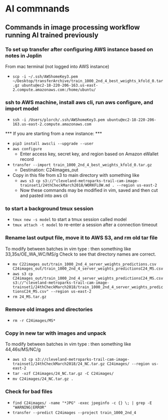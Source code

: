 # AI commnands
## Commands in image processing workflow running AI trained previously

### To set up transfer after configuring AWS instance based on notes in Joplin
From mac terminal (not logged into AWS instance)

* `scp -i ~/.ssh/AWShomeKey3.pem ~/Desktop/transferArchive/train_1000_2nd_4_best_weights_kfold_0.tar.gz ubuntu@ec2-18-220-206-163.us-east-2.compute.amazonaws.com:/home/ubuntu/`

### ssh to AWS machine, install aws cli, run aws configure, and import model

* `ssh -i /Users/plorch/.ssh/AWShomeKey3.pem ubuntu@ec2-18-220-206-163.us-east-2.compute.amazonaws.com`

*** If you are starting from a new instance: ***

* `pip3 install awscli --upgrade --user`
* `aws configure`
    * Enter access key, secret key, and region based on Amazon eWallet record
* `transfer --import train_1000_2nd_4_best_weights_kfold_0.tar.gz`
    * Destination: C24images_out
* Copy in this file from s3 to main directory with something like
    * `aws s3 cp s3://"cleveland-metroparks-trail-cam-image-trainset1/24thCheckMarch2018/WORKFLOW.md . --region us-east-2`
    * Now these commands may be modified in vim, saved and then cut and pasted into aws cli

### to start a background tmux session

* `tmux new -s model` to start a tmux session called model
* `tmux attach -t model` to re-enter a session after a connection timeout

### Rename last output file, move it to AWS S3, and rm old tar file 
To modify between batches in vim type : then something like 33,35s/OE_WA_WC/MS/g
Check to see that directory names are correct.

* `mv C22images_out/train_1000_2nd_4_server_weights_predictions.csv C24images_out/train_1000_2nd_4_server_weights_predictionsC24_MS.csv`
* `aws s3 cp C24images_out/train_1000_2nd_4_server_weights_predictionsC24_MS.csv s3://"cleveland-metroparks-trail-cam-image-trainset1/24thCheckMarch2018/train_1000_2nd_4_server_weights_predictionsC24_MS.csv" --region us-east-2`
* `rm 24_MS.tar.gz` 

### Remove old images and directories

* `rm -r C24images/MS*`

### Copy in new tar with images and unpack
To modify between batches in vim type : then something like 44,46s/MS/NC/g

* `aws s3 cp s3://cleveland-metroparks-trail-cam-image-trainset1/24thCheckMarch2018/24_NC.tar.gz C24images/ --region us-east-2`
* `tar -xzf C24images/24_NC.tar.gz -C C24images/`
* `mv C24images/24_NC.tar.gz .`

### Check for bad files

* `find C24images/ -name "*JPG" -exec jpeginfo -c {} \; | grep -E "WARNING|ERROR"`
* `transfer --predict C24images --project train_1000_2nd_4` 

